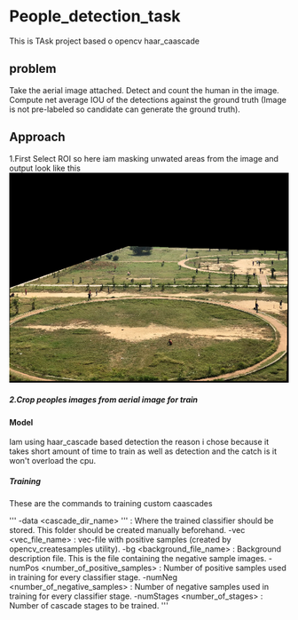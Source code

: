 # People_detection_task

This is TAsk project based o opencv haar_caascade

## problem
Take the aerial image attached. Detect and count the human in the image.
Compute net average IOU of the detections against the ground truth (Image
is not pre-labeled so candidate can generate the ground truth).

## Approach
 1.First Select ROI so here iam masking unwated areas from the image and output look like this
![alt text](https://github.com/aswinr22/People_detection_task/blob/main/cropped.png)


##### 2.Crop peoples images from aerial image for train

#### Model
Iam using haar_cascade based detection the reason i chose because it takes short amount of time to train as well as detection and the catch is it won't overload the cpu.

##### Training 
These are the commands to training custom caascades

'''
-data <cascade_dir_name> ''' : Where the trained classifier should be stored. This folder should be created manually beforehand.
-vec <vec_file_name> : vec-file with positive samples (created by opencv_createsamples utility).
-bg <background_file_name> : Background description file. This is the file containing the negative sample images.
-numPos <number_of_positive_samples> : Number of positive samples used in training for every classifier stage.
-numNeg <number_of_negative_samples> : Number of negative samples used in training for every classifier stage.
-numStages <number_of_stages> : Number of cascade stages to be trained.
'''
